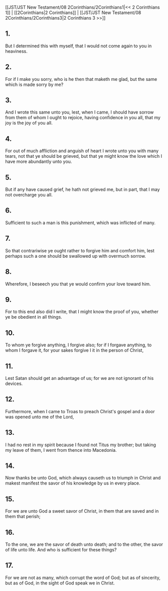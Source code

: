 [[JST/JST New Testament/08 2Corinthians/2Corinthians1|<< 2 Corinthians 1]] | [[2Corinthians|2 Corinthians]] | [[JST/JST New Testament/08 2Corinthians/2Corinthians3|2 Corinthians 3 >>]]
## 1.
But I determined this with myself, that I would not come again to you in heaviness.
## 2.
For if I make you sorry, who is he then that maketh me glad, but the same which is made sorry by me?
## 3.
And I wrote this same unto you, lest, when I came, I should have sorrow from them of whom I ought to rejoice, having confidence in you all, that my joy is the joy of you all.
## 4.
For out of much affliction and anguish of heart I wrote unto you with many tears, not that ye should be grieved, but that ye might know the love which I have more abundantly unto you.
## 5.
But if any have caused grief, he hath not grieved me, but in part, that I may not overcharge you all.
## 6.
Sufficient to such a man is this punishment, which was inflicted of many.
## 7.
So that contrariwise ye ought rather to forgive him and comfort him, lest perhaps such a one should be swallowed up with overmuch sorrow.
## 8.
Wherefore, I beseech you that ye would confirm your love toward him.
## 9.
For to this end also did I write, that I might know the proof of you, whether ye be obedient in all things.
## 10.
To whom ye forgive anything, I forgive also; for if I forgave anything, to whom I forgave it, for your sakes forgive I it in the person of Christ,
## 11.
Lest Satan should get an advantage of us; for we are not ignorant of his devices.
## 12.
Furthermore, when I came to Troas to preach Christ\'s gospel and a door was opened unto me of the Lord,
## 13.
I had no rest in my spirit because I found not Titus my brother; but taking my leave of them, I went from thence into Macedonia.
## 14.
Now thanks be unto God, which always causeth us to triumph in Christ and makest manifest the savor of his knowledge by us in every place.
## 15.
For we are unto God a sweet savor of Christ, in them that are saved and in them that perish;
## 16.
To the one, we are the savor of death unto death; and to the other, the savor of life unto life. And who is sufficient for these things?
## 17.
For we are not as many, which corrupt the word of God; but as of sincerity, but as of God, in the sight of God speak we in Christ.

